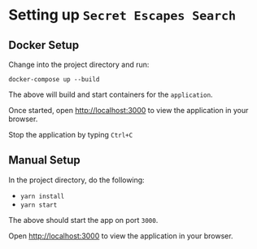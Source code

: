 # Setting up `Secret Escapes Search`

## Docker Setup

Change into the project directory and run:

`docker-compose up --build`

The above will build and start containers for the `application`.

Once started, open [http://localhost:3000](http://localhost:3000) to view the application in your browser.

Stop the application by typing `Ctrl+C`

## Manual Setup

In the project directory, do the following:

- `yarn install`
- `yarn start`

The above should start the app on port `3000`.

Open [http://localhost:3000](http://localhost:3000) to view the application in your browser.

